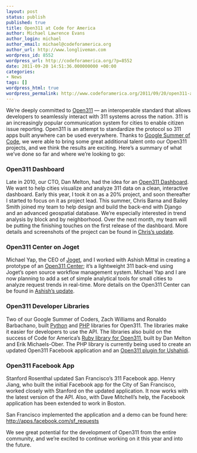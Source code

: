 ```yaml
---
layout: post
status: publish
published: true
title: Open311 at Code for America
author: Michael Lawrence Evans
author_login: michael
author_email: michael@codeforamerica.org
author_url: http://www.longliveman.com
wordpress_id: 8552
wordpress_url: http://codeforamerica.org/?p=8552
date: 2011-09-20 14:51:36.000000000 +00:00
categories:
- News
tags: []
wordpress_html: true
wordpress_permalink: http://www.codeforamerica.org/2011/09/20/open311-at-code-for-america/
---
```


<p>We’re deeply committed to <a href="http://www.open311.org">Open311</a> — an interoperable standard that allows developers to seamlessly interact with 311 systems across the nation. 311 is an increasingly popular communication system for cities to enable citizen issue reporting. Open311 is an attempt to standardize the protocol so 311 apps built anywhere can be used everywhere. Thanks to <a href="http://code.google.com/soc/">Google Summer of Code</a>, we were able to bring some great additional talent onto our Open311 projects, and we think the results are exciting. Here’s a summary of what we’ve done so far and where we’re looking to go:</p>
<h3>Open311 Dashboard</h3>
<p>Late in 2010, our CTO, Dan Melton, had the idea for an <a href="http://codeforamerica.org/?cfa_project=open311-dashboard">Open311 Dashboard</a>. We want to help cities visualize and analyze 311 data on a clean, interactive dashboard. Early this year, I took it on as a 20% project, and soon thereafter I started to focus on it as project lead. This summer, Chris Barna and Bailey Smith joined my team to help design and build the back-end with Django and an advanced geospatial database. We’re especially interested in trend analysis by block and by neighborhood. Over the next month, my team will be putting the finishing touches on the first release of the dashboard. More details and screenshots of the project can be found in <a href="http://codeforamerica.org/2011/08/31/chriss-cfa-summer-preview-the-open311-dashboard">Chris’s update</a>.</p>
<h3>Open311 Center on Joget</h3>
<p>Michael Yap, the CEO of <a href="http://www.joget.org">Joget</a>, and I worked with Ashish Mittal in creating a prototype of an <a href="http://codeforamerica.org/2011/09/09/ashishs-cfa-summer-starting-the-open311-center/">Open311 Center</a>; it’s a lightweight 311 back-end using Joget’s open source workflow management system. Michael Yap and I are now planning to add a set of simple analytical tools for small cities to analyze request trends in real-time. More details on the Open311 Center can be found in <a href="http://codeforamerica.org/2011/09/09/ashishs-cfa-summer-starting-the-open311-center/">Ashish’s update</a>.</p>
<h3>Open311 Developer Libraries</h3>
<p>Two of our Google Summer of Coders, Zach Williams and Ronaldo Barbachano, built <a href="https://github.com/codeforamerica/open311_python">Python</a> and <a href="https://github.com/codeforamerica/open311_php">PHP</a> libraries for Open311. The libraries make it easier for developers to use the API. The libraries also build on the success of Code for America’s <a href="http://rubygems.org/gems/open311">Ruby library for Open311</a>, built by Dan Melton and Erik Michaels-Ober. The PHP library is currently being used to create an updated Open311 Facebook application and an <a href="https://github.com/tskochanski/Open311-Plugin-for-Ushahidi">Open311 plugin for Ushahidi</a>.</p>
<h3>Open311 Facebook App</h3>
<p>Stanford Rosenthal updated San Francisco’s 311 Facebook app. Henry Jiang, who built the initial Facebook app for the City of San Francisco, worked closely with Stanford on the updated application. It now works with the latest version of the API. Also, with Dave Mitchell’s help, the Facebook application has been extended to work in Boston.</p>
<p>San Francisco implemented the application and a demo can be found here: <a href="http://apps.facebook.com/sf_requests">http://apps.facebook.com/sf_requests</a></p>
<p>We see great potential for the development of Open311 from the entire community, and we’re excited to continue working on it this year and into the future.</p>

